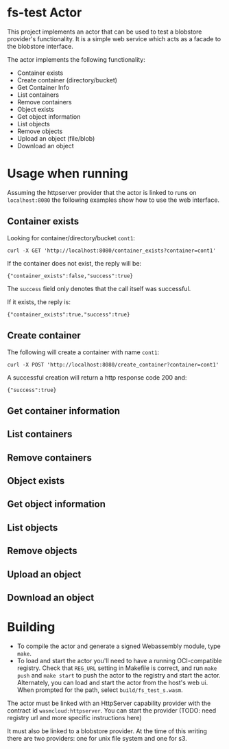 # fs-test Actor

This project implements an actor that can be used to test a blobstore provider's 
functionality. It is a simple web service which acts as a facade to the blobstore 
interface.

The actor implements the following functionality:

- Container exists
- Create container (directory/bucket)
- Get Container Info
- List containers
- Remove containers
- Object exists
- Get object information
- List objects
- Remove objects
- Upload an object (file/blob)
- Download an object

# Usage when running

Assuming the httpserver provider that the actor is linked to runs on `localhost:8080` 
the following examples show how to use the web interface.

## Container exists

Looking for container/directory/bucket `cont1`:

`curl -X GET 'http://localhost:8080/container_exists?container=cont1'`

If the container does not exist, the reply will be:

`{"container_exists":false,"success":true}`

The `success` field only denotes that the call itself was successful.

If it exists, the reply is:

`{"container_exists":true,"success":true}`

## Create container

The following will create a container with name `cont1`:

`curl -X POST 'http://localhost:8080/create_container?container=cont1'`

A successful creation will return a http response code 200 and:

`{"success":true}`

## Get container information

## List containers

## Remove containers

## Object exists

## Get object information

## List objects

## Remove objects

## Upload an object



## Download an object

# Building

- To compile the actor and generate a signed Webassembly module, type `make`.
- To load and start the actor you'll need to have a running OCI-compatible
registry. Check that `REG_URL` setting in Makefile is correct, and run
`make push` and `make start` to push the actor to the registry
and start the actor.
Alternately, you can load and start the actor from the host's web ui.
When prompted for the path, 
select `build/fs_test_s.wasm`.

The actor must be linked with an HttpServer capability 
provider with the contract id `wasmcloud:httpserver`. You can start the
provider (TODO: need registry url and more specific instructions here)

It must also be linked to a blobstore provider. At the time of this writing
there are two providers: one for unix file system and one for s3. 


